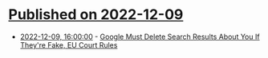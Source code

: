 # [Published on 2022-12-09](index.md)

* [2022-12-09, 16:00:00](https://tech.slashdot.org/story/22/12/09/1556212/google-must-delete-search-results-about-you-if-theyre-fake-eu-court-rules?utm_source=rss1.0mainlinkanon&utm_medium=feed) - [Google Must Delete Search Results About You If They're Fake, EU Court Rules](https://tech.slashdot.org/story/22/12/09/1556212/google-must-delete-search-results-about-you-if-theyre-fake-eu-court-rules?utm_source=rss1.0mainlinkanon&utm_medium=feed)
